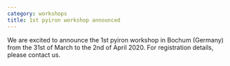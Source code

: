 ```yaml
---
category: workshops
title: 1st pyiron workshop announced
---
```

We are excited to announce the 1st pyiron workshop in Bochum (Germany) from the 31st of March to the 2nd of April 2020. For registration details, please <a onclick="$('#formbutton-button')[0].click();">contact us</a>.